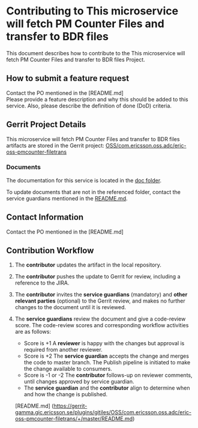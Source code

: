 # Contributing to This microservice will fetch PM Counter Files and transfer to BDR  files

This document describes how to contribute to the This microservice will fetch PM Counter Files and transfer to BDR  files Project.

## How to submit a feature request
Contact the PO mentioned in the [README.md]  
Please provide a feature description and why this should be added to this service. Also, please describe the definition of done (DoD) criteria.

## Gerrit Project Details  
This microservice will fetch PM Counter Files and transfer to BDR  files artifacts are stored in the Gerrit project: [OSS/com.ericsson.oss.adc/eric-oss-pmcounter-filetrans](https://gerrit-gamma.gic.ericsson.se/#/admin/projects/OSS/com.ericsson.oss.adc/eric-oss-pmcounter-filetrans)
  
### Documents

The documentation for this service is located in the [doc folder](https://gerrit-gamma.gic.ericsson.se/plugins/gitiles/OSS/com.ericsson.oss.adc/eric-oss-pmcounter-filetrans/+/master/doc).

To update documents that are not in the referenced folder, contact the service guardians mentioned in the [README.md](https://gerrit-gamma.gic.ericsson.se/plugins/gitiles/OSS/com.ericsson.oss.adc/eric-oss-pmcounter-filetrans/+/master/README.md).

## Contact Information
Contact the PO mentioned in the [README.md]


## Contribution Workflow
1. The **contributor** updates the artifact in the local repository.
2. The **contributor** pushes the update to Gerrit for review, including a reference to the JIRA.
3. The **contributor** invites the **service guardians** (mandatory) and **other relevant parties** (optional) to the Gerrit review, and makes no further changes to the document until it is reviewed.
4. The **service guardians** review the document and give a code-review score.
The code-review scores and corresponding workflow activities are as follows:
    - Score is +1
        A **reviewer** is happy with the changes but approval is required from another reviewer.
    - Score is +2
        The **service guardian** accepts the change and merges the code to master branch. The Publish pipeline is initiated to make the change available to consumers.
    - Score is -1 or -2
        The **contributor** follows-up on reviewer comments, until changes approved by service guardian.
    - The **service guardian** and the **contributor** align to determine when and how the change is published.

   [README.md] (https://gerrit-gamma.gic.ericsson.se/plugins/gitiles/OSS/com.ericsson.oss.adc/eric-oss-pmcounter-filetrans/+/master/README.md)